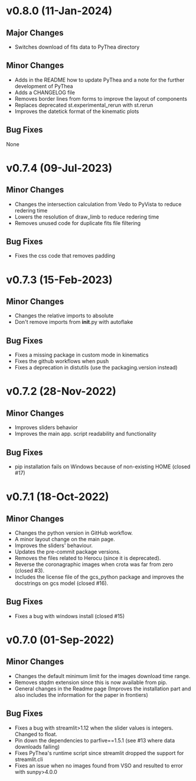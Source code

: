 # v0.8.0 (11-Jan-2024)

## Major Changes
- Switches download of fits data to PyThea directory

## Minor Changes
- Adds in the README how to update PyThea and a note for the further development of PyThea
- Adds a CHANGELOG file
- Removes border lines from forms to improve the layout of components
- Replaces deprecated st.experimental_rerun with st.rerun
- Improves the datetick format of the kinematic plots

## Bug Fixes
None

# v0.7.4 (09-Jul-2023)

## Minor Changes
- Changes the intersection calculation from Vedo to PyVista to reduce redering time
- Lowers the resolution of draw_limb to reduce redering time
- Removes unused code for duplicate fits file filtering

## Bug Fixes
- Fixes the css code that removes padding

# v0.7.3 (15-Feb-2023)

## Minor Changes
- Changes the relative imports to absolute
- Don't remove imports from __init__.py with autoflake

## Bug Fixes
- Fixes a missing package in custom mode in kinematics
- Fixes the github workflows when push
- Fixes a deprecation in distutils (use the packaging.version instead)

# v0.7.2 (28-Nov-2022)

## Minor Changes
- Improves sliders behavior
- Improves the main app. script readability and functionality

## Bug Fixes
- pip installation fails on Windows because of non-existing HOME (closed #17)

# v0.7.1 (18-Oct-2022)

## Minor Changes
- Changes the python version in GitHub workflow.
- A minor layout change on the main page.
- Improves the sliders' behaviour.
- Updates the pre-commit package versions.
- Removes the files related to Herocu (since it is deprecated).
- Reverse the coronagraphic images when crota was far from zero (closed #3).
- Includes the license file of the gcs_python package and improves the docstrings on gcs model (closed #16).

## Bug Fixes
- Fixes a bug with windows install (closed #15)

# v0.7.0 (01-Sep-2022)

## Minor Changes
- Changes the default minimum limit for the images download time range.
- Removes stqdm extension since this is now available from pip.
- General changes in the Readme page (Improves the installation part and also includes the information for the paper in frontiers)

## Bug Fixes
- Fixes a bug with streamlit>1.12 when the slider values is integers. Changed to float.
- Pin down the dependencies to parfive==1.5.1 (see #13 where data downloads failing)
- Fixes PyThea's runtime script since streamlit dropped the support for streamlit.cli
- Fixes an issue when no images found from VSO and resulted to error with sunpy>4.0.0
